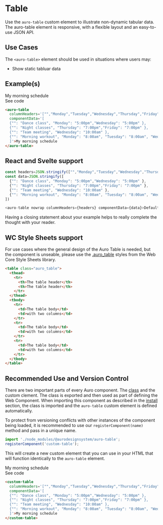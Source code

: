 <!--
The demo.md file is a compiled document. No edits should be made directly to this file.
README.md is created by running `npm run build:docs`.
This file is generated based on a template fetched from `./docs/partials/demo.md`
-->

# Table

<!-- AURO-GENERATED-CONTENT:START (FILE:src=./description.md) -->
<!-- The below content is automatically added from ./description.md -->
Use the `auro-table` custom element to illustrate non-dynamic tabular data. The auro-table element is responsive, with a flexible layout and an easy-to-use JSON API.
<!-- AURO-GENERATED-CONTENT:END -->

## Use Cases

<!-- AURO-GENERATED-CONTENT:START (FILE:src=./useCases.md) -->
<!-- The below content is automatically added from ./useCases.md -->
The `<auro-table>` element should be used in situations where users may:

* Show static tabluar data
<!-- AURO-GENERATED-CONTENT:END -->

## Example(s)

<div class="exampleWrapper">
  <!-- AURO-GENERATED-CONTENT:START (FILE:src=./../../apiExamples/basic.html) -->
  <!-- The below content is automatically added from ./../../apiExamples/basic.html -->
  <auro-table
    columnHeaders='["","Monday","Tuesday","Wednesday","Thursday","Friday","Saturday","Sunday"]'
    componentData='[
    {"": "Dance class", "Monday": "5:00pm","Wednesday": "5:00pm" },
    {"": "Night classes", "Thursday": "7:00pm","Friday": "7:00pm" },
    {"": "Team meeting", "Wednesday": "10:00am" },
    {"": "Morning workout", "Monday": "8:00am", "Tuesday": "8:00am", "Wednesday": "8:00am", "Thursday": "8:00am", "Friday": "8:00am" }
    ]'>My morning schedule
  </auro-table>
  <!-- AURO-GENERATED-CONTENT:END -->
</div>
<auro-accordion alignRight>
  <span slot="trigger">See code</span>
<!-- AURO-GENERATED-CONTENT:START (CODE:src=./../../apiExamples/basic.html) -->
<!-- The below code snippet is automatically added from ./../../apiExamples/basic.html -->

```html
<auro-table
  columnHeaders='["","Monday","Tuesday","Wednesday","Thursday","Friday","Saturday","Sunday"]'
  componentData='[
  {"": "Dance class", "Monday": "5:00pm","Wednesday": "5:00pm" },
  {"": "Night classes", "Thursday": "7:00pm","Friday": "7:00pm" },
  {"": "Team meeting", "Wednesday": "10:00am" },
  {"": "Morning workout", "Monday": "8:00am", "Tuesday": "8:00am", "Wednesday": "8:00am", "Thursday": "8:00am", "Friday": "8:00am" }
  ]'>My morning schedule
</auro-table>
```
<!-- AURO-GENERATED-CONTENT:END -->
</auro-accordion>

## React and Svelte support

```js
const headers=JSON.stringify(["","Monday","Tuesday","Wednesday","Thursday","Friday","Saturday","Sunday"]);
const data=JSON.stringify([
  {"": "Dance class", "Monday": "5:00pm","Wednesday": "5:00pm" },
  {"": "Night classes", "Thursday": "7:00pm","Friday": "7:00pm" },
  {"": "Team meeting", "Wednesday": "10:00am" },
  {"": "Morning workout", "Monday": "8:00am", "Tuesday": "8:00am", "Wednesday": "8:00am", "Thursday": "8:00am", "Friday": "8:00am" }
])

<auro-table nowrap columnHeaders={headers} componentData={data}>Default text</auro-table>
```

Having a closing statement about your example helps to really complete the thought with your reader.

## WC Style Sheets support

For use cases where the general design of the Auro Table is needed, but the component is unseable, please use the [.auro_table](https://alaskaairlines.github.io/WebCoreStyleSheets/#utility-auro-css-#{$scope}.auro_table) styles from the Web Core Style Sheets library.

```html
<table class="auro_table">
  <thead>
    <tr>
      <th>The table header</th>
      <th>The table header</th>
    </tr>
  </thead>
  <tbody>
    <tr>
      <td>The table body</td>
      <td>with two columns</td>
    </tr>
    <tr>
      <td>The table body</td>
      <td>with two columns</td>
    </tr>
    <tr>
      <td>The table body</td>
      <td>with two columns</td>
    </tr>
  </tbody>
</table>
```

## Recommended Use and Version Control

There are two important parts of every Auro component. The <a href="https://developer.mozilla.org/en-US/docs/Web/JavaScript/Reference/Classes">class</a> and the custom clement. The class is exported and then used as part of defining the Web Component. When importing this component as described in the <a href="#install">install</a> section, the class is imported and the `auro-table` custom element is defined automatically.

To protect from versioning conflicts with other instances of the component being loaded, it is recommended to use our `registerComponent(name)` method and pass in a unique name.

```js
import './node_modules/@aurodesignsystem/auro-table';
registerComponent('custom-table');
```

This will create a new custom element that you can use in your HTML that will function identically to the `auro-table` element.

<div class="exampleWrapper">
  <!-- AURO-GENERATED-CONTENT:START (FILE:src=./../../apiExamples/customTable.html) -->
  <!-- The below content is automatically added from ./../../apiExamples/customTable.html -->
  <custom-table
    columnHeaders='["","Monday","Tuesday","Wednesday","Thursday","Friday","Saturday","Sunday"]'
    componentData='[
    {"": "Dance class", "Monday": "5:00pm","Wednesday": "5:00pm" },
    {"": "Night classes", "Thursday": "7:00pm","Friday": "7:00pm" },
    {"": "Team meeting", "Wednesday": "10:00am" },
    {"": "Morning workout", "Monday": "8:00am", "Tuesday": "8:00am", "Wednesday": "8:00am", "Thursday": "8:00am", "Friday": "8:00am" }
    ]'>My morning schedule
  </custom-table>
  <!-- AURO-GENERATED-CONTENT:END -->
</div>
<auro-accordion alignRight>
  <span slot="trigger">See code</span>
<!-- AURO-GENERATED-CONTENT:START (CODE:src=./../../apiExamples/customTable.html) -->
<!-- The below code snippet is automatically added from ./../../apiExamples/customTable.html -->

```html
<custom-table
  columnHeaders='["","Monday","Tuesday","Wednesday","Thursday","Friday","Saturday","Sunday"]'
  componentData='[
  {"": "Dance class", "Monday": "5:00pm","Wednesday": "5:00pm" },
  {"": "Night classes", "Thursday": "7:00pm","Friday": "7:00pm" },
  {"": "Team meeting", "Wednesday": "10:00am" },
  {"": "Morning workout", "Monday": "8:00am", "Tuesday": "8:00am", "Wednesday": "8:00am", "Thursday": "8:00am", "Friday": "8:00am" }
  ]'>My morning schedule
</custom-table>
```
<!-- AURO-GENERATED-CONTENT:END -->
</auro-accordion>
